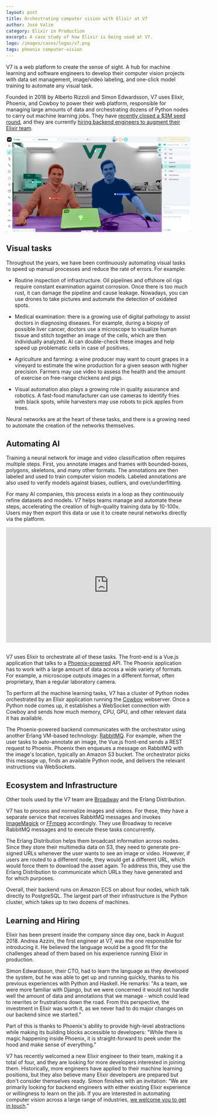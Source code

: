 ```yaml
---
layout: post
title: Orchestrating computer vision with Elixir at V7
author: José Valim
category: Elixir in Production
excerpt: A case study of how Elixir is being used at V7.
logo: /images/cases/logos/v7.png
tags: phoenix computer-vision
---
```


V7 is a web platform to create the sense of sight. A hub for machine learning and software engineers to develop their computer vision projects with data set management, image/video labeling, and one-click model training to automate any visual task.

Founded in 2018 by Alberto Rizzoli and Simon Edwardsson, V7 uses Elixir, Phoenix, and Cowboy to power their web platform, responsible for managing large amounts of data and orchestrating dozens of Python nodes to carry out machine learning jobs. They have [recently closed a $3M seed round](https://www.notion.so/V7-Labs-raises-3-million-to-empower-AI-teams-with-automated-training-data-workflows-2c9b36d2043e44f3b536efae0a204632), and they are currently [hiring backend engineers to augment their Elixir team](https://www.v7labs.com/working-at-v7).

![V7](/images/cases/bg/v7.png)

## Visual tasks

Throughout the years, we have been continuously automating visual tasks to speed up manual processes and reduce the rate of errors. For example:

  * Routine inspection of infrastructure. Oil pipelines and offshore oil rigs require constant examination against corrosion. Once there is too much rust, it can damage the pipeline and cause leakage. Nowadays, you can use drones to take pictures and automate the detection of oxidated spots.

  * Medical examination: there is a growing use of digital pathology to assist doctors in diagnosing diseases. For example, during a biopsy of possible liver cancer, doctors use a microscope to visualize human tissue and stitch together an image of the cells, which are then individually analyzed. AI can double-check these images and help speed up problematic cells in case of positives.

  * Agriculture and farming: a wine producer may want to count grapes in a vineyard to estimate the wine production for a given season with higher precision. Farmers may use video to assess the health and the amount of exercise on free-range chickens and pigs.

  * Visual automation also plays a growing role in quality assurance and robotics. A fast-food manufacturer can use cameras to identify fries with black spots, while harvesters may use robots to pick apples from trees.

Neural networks are at the heart of these tasks, and there is a growing need to automate the creation of the networks themselves.

## Automating AI

Training a neural network for image and video classification often requires multiple steps. First, you annotate images and frames with bounded-boxes, polygons, skeletons, and many other formats. The annotations are then labeled and used to train computer vision models. Labeled annotations are also used to verify models against biases, outliers, and over/underfitting.

For many AI companies, this process exists in a loop as they continuously refine datasets and models. V7 helps teams manage and automate these steps, accelerating the creation of high-quality training data by 10-100x. Users may then export this data or use it to create neural networks directly via the platform.

<iframe width="560" height="315" style="margin: 0 auto 30px; display: block" src="https://www.youtube.com/embed/SvihDSAY4TQ" frameborder="0" allow="accelerometer; autoplay; clipboard-write; encrypted-media; gyroscope; picture-in-picture" allowfullscreen></iframe>

V7 uses Elixir to orchestrate all of these tasks. The front-end is a Vue.js application that talks to a [Phoenix-powered](https://phoenixframework.org/) API. The Phoenix application has to work with a large amount of data across a wide variety of formats. For example, a microscope outputs images in a different format, often proprietary, than a regular laboratory camera.

To perform all the machine learning tasks, V7 has a cluster of Python nodes orchestrated by an Elixir application running the [Cowboy](https://github.com/ninenines/cowboy/) webserver. Once a Python node comes up, it establishes a WebSocket connection with Cowboy and sends how much memory, CPU, GPU, and other relevant data it has available.

The Phoenix-powered backend communicates with the orchestrator using another Erlang VM-based technology: [RabbitMQ](https://www.rabbitmq.com/). For example, when the user tasks to auto-annotate an image, the Vue.js front-end sends a REST request to Phoenix. Phoenix then enqueues a message on RabbitMQ with the image's location, typically an Amazon S3 bucket. The orchestrator picks this message up, finds an available Python node, and delivers the relevant instructions via WebSockets.

## Ecosystem and Infrastructure

Other tools used by the V7 team are [Broadway](https://github.com/dashbitco/broadway) and the Erlang Distribution.

V7 has to process and normalize images and videos. For these, they have a separate service that receives RabbitMQ messages and invokes [ImageMagick](https://imagemagick.org/) or [FFmpeg](https://ffmpeg.org/) accordingly. They use Broadway to receive RabbitMQ messages and to execute these tasks concurrently.

The Erlang Distribution helps them broadcast information across nodes. Since they store their multimedia data on S3, they need to generate pre-signed URLs whenever the user wants to see an image or video. However, if users are routed to a different node, they would get a different URL, which would force them to download the asset again. To address this, they use the Erlang Distribution to communicate which URLs they have generated and for which purposes.

Overall, their backend runs on Amazon ECS on about four nodes, which talk directly to PostgreSQL. The largest part of their infrastructure is the Python cluster, which takes up to two dozens of machines.


## Learning and Hiring

Elixir has been present inside the company since day one, back in August 2018. Andrea Azzini, the first engineer at V7, was the one responsible for introducing it. He believed the language would be a good fit for the challenges ahead of them based on his experience running Elixir in production.

Simon Edwardsson, their CTO, had to learn the language as they developed the system, but he was able to get up and running quickly, thanks to his previous experiences with Python and Haskell. He remarks: "As a team, we were more familiar with Django, but we were concerned it would not handle well the amount of data and annotations that we manage - which could lead to rewrites or frustrations down the road. From this perspective, the investment in Elixir was worth it, as we never had to do major changes on our backend since we started."

Part of this is thanks to Phoenix's ability to provide high-level abstractions while making its building blocks accessible to developers: "While there is magic happening inside Phoenix, it is straight-forward to peek under the hood and make sense of everything."

V7 has recently welcomed a new Elixir engineer to their team, making it a total of four, and they are looking for more developers interested in joining them. Historically, more engineers have applied to their machine learning positions, but they also believe many Elixir developers are prepared but don't consider themselves ready. Simon finishes with an invitation: “We are primarily looking for backend engineers with either existing Elixir experience or willingness to learn on the job. If you are interested in automating computer vision across a large range of industries, [we welcome you to get in touch](https://www.v7labs.com/working-at-v7)."
